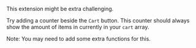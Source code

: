 
This extension might be extra challenging.

  

Try adding a counter beside the `Cart` button. This counter should always show the amount of items in currently in your `cart` array.

  

Note: You may need to add some extra functions for this.
